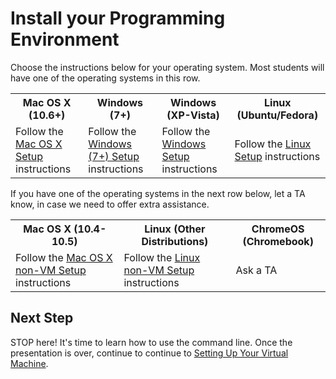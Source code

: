 # Install your Programming Environment

Choose the instructions below for your operating system. Most students will
have one of the operating systems in this row.

<table class="downloads-files">
  <tr>
    <th>Mac OS X (10.6+)</th>
    <th>Windows (7+)</th>
    <th>Windows (XP-Vista)</th>
    <th>Linux (Ubuntu/Fedora)</th>
  </tr>
  <tr>
    <td>Follow the <a href="/installfest/osx">Mac OS X Setup</a> instructions</td>
    <td>Follow the <a href="/installfest/windows_7">Windows (7+) Setup</a> instructions</td>
    <td>Follow the <a href="/installfest/windows_xp">Windows Setup</a> instructions</td>
    <td>Follow the <a href="/installfest/linux">Linux Setup</a> instructions</td>
  </tr>
</table>

If you have one of the operating systems in the next row below, let a TA know,
in case we need to offer extra assistance.

<table class="downloads-files">
<tr>
  <th>Mac OS X (10.4-10.5)</th>
  <th>Linux (Other Distributions)</th>
  <th>ChromeOS (Chromebook)</th>
</tr>
<tr>
  <td>Follow the <a href="/installfest/osx_novm">Mac OS X non-VM Setup</a> instructions</td>
  <td>Follow the <a href="/installfest/linux_novm">Linux non-VM Setup</a> instructions</td>
  <td>Ask a TA</a>
</tr>
</table>

## Next Step

STOP here! It's time to learn how to use the command line. Once the presentation
is over, continue to continue to [Setting Up Your Virtual
Machine](/installfest/set_up_virtual_machine).
